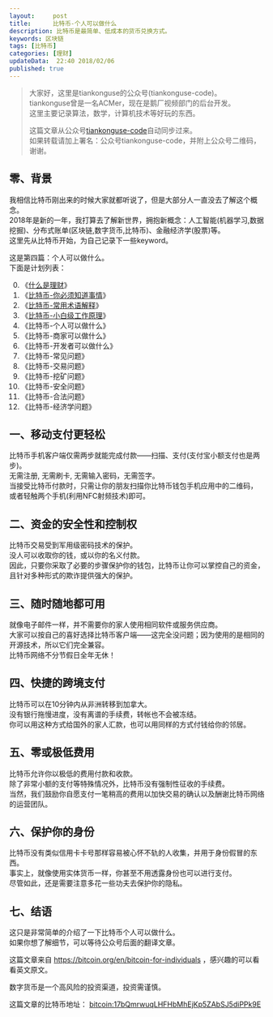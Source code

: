 ```yaml
---   
layout:     post  
title:      比特币-个人可以做什么  
description: 比特币是最简单、低成本的货币兑换方式。  
keywords: 区块链  
tags: [比特币]  
categories: [理财]  
updateData:  22:40 2018/02/06
published: true  
---  
```

  
  
>   
> 大家好，这里是tiankonguse的公众号(tiankonguse-code)。    
> tiankonguse曾是一名ACMer，现在是鹅厂视频部门的后台开发。    
> 这里主要记录算法，数学，计算机技术等好玩的东西。   
>      
> 这篇文章从公众号[tiankonguse-code](https://mp.weixin.qq.com/s/XD3ZL6cUSDh4UCrC8eMoLw)自动同步过来。    
> 如果转载请加上署名：公众号tiankonguse-code，并附上公众号二维码，谢谢。  
>    
  

## 零、背景 

我相信比特币刚出来的时候大家就都听说了，但是大部分人一直没去了解这个概念。  
2018年是新的一年，我打算去了解新世界，拥抱新概念：人工智能(机器学习,数据挖掘)、分布式账单(区块链,数字货币,比特币)、金融经济学(股票)等。  
这里先从比特币开始，为自己记录下一些keyword。  


这是第四篇：个人可以做什么。  
下面是计划列表：  

0. 《[什么是理财](http://mp.weixin.qq.com/s/jghH-D6CC_mGEFkkNnvC3A)》
1. 《[比特币-你必须知道事情](http://mp.weixin.qq.com/s/pu8e18eC2mBQxB9z01ETjg)》  
2. 《[比特币-常用术语解释](https://mp.weixin.qq.com/s/3P9Tv6iO89p6xHpD1r_41Q)》  
3. 《[比特币-小白级工作原理](https://mp.weixin.qq.com/s/boeL6G5UVVEA3hVXiWDSWw)》  
4. 《比特币-个人可以做什么》  
5. 《比特币-商家可以做什么》  
6. 《比特币-开发者可以做什么》  
7. 《比特币-常见问题》   
8. 《比特币-交易问题》  
9. 《比特币-挖矿问题》  
10. 《比特币-安全问题》  
11. 《比特币-合法问题》  
12. 《比特币-经济学问题》 



## 一、移动支付更轻松

比特币手机客户端仅需两步就能完成付款——扫描、支付(支付宝小额支付也是两步)。  
无需注册, 无需刷卡, 无需输入密码，无需签字。  
当接受比特币付款时，只需让你的朋友扫描你比特币钱包手机应用中的二维码， 或者轻触两个手机(利用NFC射频技术)即可。  



## 二、资金的安全性和控制权

比特币交易受到军用级密码技术的保护。  
没人可以收取你的钱，或以你的名义付款。  
因此，只要你采取了必要的步骤保护你的钱包，比特币让你可以掌控自己的资金，且针对多种形式的欺诈提供强大的保护。  


## 三、随时随地都可用

就像电子邮件一样，并不需要你的家人使用相同软件或服务供应商。  
大家可以按自己的喜好选择比特币客户端——这完全没问题；因为使用的是相同的开源技术，所以它们完全兼容。  
比特币网络不分节假日全年无休！  

## 四、快捷的跨境支付

比特币可以在10分钟内从非洲转移到加拿大。  
没有银行拖慢进度，没有离谱的手续费，转帐也不会被冻结。  
你可以用这种方式给国外的家人汇款，也可以用同样的方式付钱给你的邻居。   


## 五、零或极低费用

比特币允许你以极低的费用付款和收款。  
除了非常小额的支付等特殊情况外，比特币没有强制性征收的手续费。  
当然，我们鼓励你自愿支付一笔稍高的费用以加快交易的确认以及酬谢比特币网络的运营团队。  

## 六、保护你的身份

比特币没有类似信用卡卡号那样容易被心怀不轨的人收集，并用于身份假冒的东西。  
事实上，就像使用实体货币一样，你甚至不用透露身份也可以进行支付。  
尽管如此，还是需要注意多花一些功夫去保护你的隐私。  
  
## 七、结语  


这只是非常简单的介绍了一下比特币个人可以做什么。  
如果你想了解细节，可以等待公众号后面的翻译文章。  

这篇文章来自 https://bitcoin.org/en/bitcoin-for-individuals ，感兴趣的可以看看英文原文。  

 
数字货币是一个高风险的投资渠道，投资需谨慎。  

这篇文章的比特币地址： [bitcoin:17bQmrwuqLHFHbMhEjKp5ZAbSJ5diPPk9E](bitcoin:17bQmrwuqLHFHbMhEjKp5ZAbSJ5diPPk9E)     

